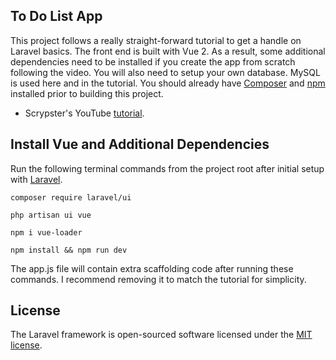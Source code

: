 
## To Do List App

This project follows a really straight-forward tutorial to get a handle on Laravel basics. The front end is built with Vue 2. As a result, some additional dependencies need to be installed if you create the app from scratch following the video. You will also need to setup your own database. MySQL is used here and in the tutorial. You should already have [Composer](https://getcomposer.org/) and [npm](https://www.npmjs.com/) installed prior to building this project.

- Scrypster's YouTube [tutorial](https://www.youtube.com/watch?v=UHSipe7pSac).

## Install Vue and Additional Dependencies

Run the following terminal commands from the project root after initial setup with [Laravel](https://laravel.com/docs/9.x/installation).

```
composer require laravel/ui
```
```
php artisan ui vue
```
```
npm i vue-loader
```
```
npm install && npm run dev
```

The app.js file will contain extra scaffolding code after running these commands. I recommend removing it to match the tutorial for simplicity. 

## License

The Laravel framework is open-sourced software licensed under the [MIT license](https://opensource.org/licenses/MIT).
